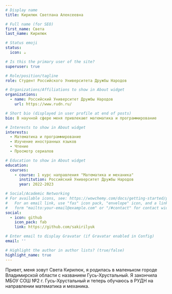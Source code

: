 ```yaml
---
# Display name
title: Кирилюк Светлана Алексеевна

# Full name (for SEO)
first_name: Света
last_name: Кирилюк

# Status emoji
status:
  icon: ☕️

# Is this the primary user of the site?
superuser: true

# Role/position/tagline
role: Студент Российского Университета Дружбы Народов

# Organizations/Affiliations to show in About widget
organizations:
  - name: Российский Университет Дружбы Народов
    url: https://www.rudn.ru/

# Short bio (displayed in user profile at end of posts)
bio: В научной сфере меня привлекают математика и программирование

# Interests to show in About widget
interests:
  - Математика и программирование
  - Изучение иностранных языков
  - Чтение
  - Просмотр сериалов

# Education to show in About widget
education:
  courses:
    - course: 1 курс направления "Математика и механика"
      institution: Российский Университет Дружбы Народов
      year: 2022-2023

# Social/Academic Networking
# For available icons, see: https://wowchemy.com/docs/getting-started/page-builder/#icons
#   For an email link, use "fas" icon pack, "envelope" icon, and a link in the
#   form "mailto:your-email@example.com" or "/#contact" for contact widget.
social:
  - icon: github
    icon_pack: fab
    link: https://github.com/sakirilyuk

# Enter email to display Gravatar (if Gravatar enabled in Config)
email: ''

# Highlight the author in author lists? (true/false)
highlight_name: true
---
```

Привет, меня зовут Света Кирилюк, я родилась в маленьком городе Владимирской области с названием Гусь-Хрустальный. Я закончила МБОУ СОШ №2 г. Гусь-Хрустальный и теперь обучаюсь в РУДН на направлении математика и механика. 

